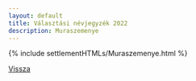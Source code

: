 ```yaml
---
layout: default
title: Választási névjegyzék 2022
description: Muraszemenye
---
```


{% include settlementHTMLs/Muraszemenye.html %}

[Vissza](./)